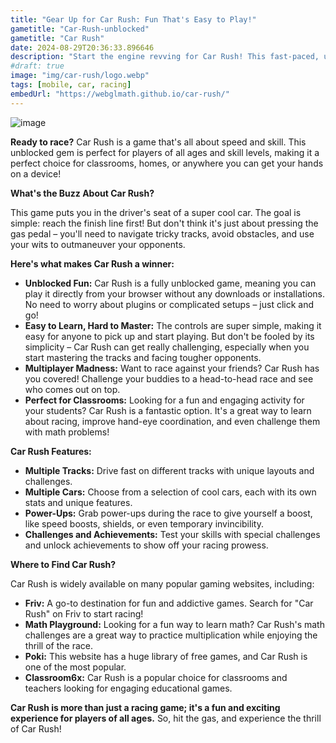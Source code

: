 ```yaml
---
title: "Gear Up for Car Rush: Fun That's Easy to Play!"
gametitle: "Car-Rush-unblocked"
gametitle: "Car Rush"
date: 2024-08-29T20:36:33.896646
description: "Start the engine revving for Car Rush! This fast-paced, unblocked car racing game is available for desktops, mobiles, even in classroom. Challenge yourself with multiplication, play against friends, or just enjoy the thrill of the race!"
#draft: true
image: "img/car-rush/logo.webp"
tags: [mobile, car, racing]
embedUrl: "https://webglmath.github.io/car-rush/"
---
```


![image](https://github.com/user-attachments/assets/5b7e4b1b-b0eb-476d-8fa7-f15059ec7018)

**Ready to race?**  Car Rush is a game that's all about speed and skill.  This unblocked gem is perfect for players of all ages and skill levels, making it a perfect choice for classrooms,  homes, or anywhere you can get your hands on a device! 

**What's the Buzz About Car Rush?**

This game puts you in the driver's seat of a super cool car.  The goal is simple: reach the finish line first!  But don't think it's just about pressing the gas pedal – you'll need to navigate tricky tracks, avoid obstacles, and use your wits to outmaneuver your opponents. 

**Here's what makes Car Rush a winner:**

* **Unblocked Fun:**  Car Rush is a fully unblocked game, meaning you can play it directly from your browser without any downloads or installations.  No need to worry about plugins or complicated setups – just click and go!
* **Easy to Learn, Hard to Master:**  The controls are super simple, making it easy for anyone to pick up and start playing.  But don't be fooled by its simplicity –  Car Rush can get really challenging, especially when you start mastering the tracks and facing tougher opponents. 
* **Multiplayer Madness:**  Want to race against your friends? Car Rush has you covered!  Challenge your buddies to a head-to-head race and see who comes out on top. 
* **Perfect for Classrooms:**  Looking for a fun and engaging activity for your students? Car Rush is a fantastic option.  It's a great way to learn about racing, improve hand-eye coordination, and even challenge them with math problems!

**Car Rush Features:**

* **Multiple Tracks:** Drive fast on different tracks with unique layouts and challenges. 
* **Multiple Cars:**  Choose from a selection of cool cars, each with its own stats and unique features.
* **Power-Ups:**  Grab power-ups during the race to give yourself a boost, like speed boosts, shields, or even temporary invincibility.
* **Challenges and Achievements:**  Test your skills with special challenges and unlock achievements to show off your racing prowess.

**Where to Find Car Rush?**

Car Rush is widely available on many popular gaming websites, including:

* **Friv:** A go-to destination for fun and addictive games.  Search for "Car Rush" on Friv to start racing!
* **Math Playground:**  Looking for a fun way to learn math?  Car Rush's math challenges are a great way to practice multiplication while enjoying the thrill of the race.
* **Poki:** This website has a huge library of free games, and Car Rush is one of the most popular.
* **Classroom6x:**  Car Rush is a popular choice for classrooms and teachers looking for engaging educational games.

**Car Rush is more than just a racing game; it's a fun and exciting experience for players of all ages.** So, hit the gas, and experience the thrill of Car Rush! 

